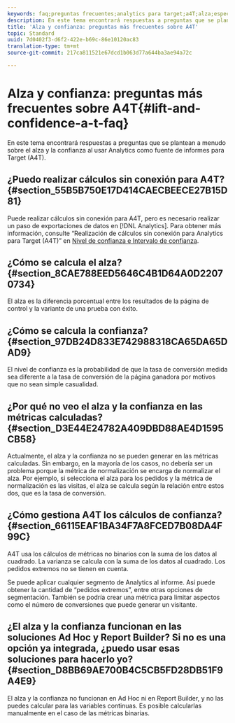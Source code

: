 ```yaml
---
keywords: faq;preguntas frecuentes;analytics para target;a4T;alza;específicos;creador de informes;confianza
description: En este tema encontrará respuestas a preguntas que se plantean a menudo sobre el alza y la confianza al usar Analytics como fuente de informes para Target (A4T).
title: 'Alza y confianza: preguntas más frecuentes sobre A4T'
topic: Standard
uuid: 7d0402f3-d6f2-422e-b69c-86e10120ac83
translation-type: tm+mt
source-git-commit: 217ca811521e67dcd1b063d77a644ba3ae94a72c

---
```



# Alza y confianza: preguntas más frecuentes sobre A4T{#lift-and-confidence-a-t-faq}

En este tema encontrará respuestas a preguntas que se plantean a menudo sobre el alza y la confianza al usar Analytics como fuente de informes para Target (A4T).

## ¿Puedo realizar cálculos sin conexión para A4T?{#section_55B5B750E17D414CAECBEECE27B15D81}

Puede realizar cálculos sin conexión para A4T, pero es necesario realizar un paso de exportaciones de datos en [!DNL Analytics]. Para obtener más información, consulte “Realización de cálculos sin conexión para Analytics para Target (A4T)” en [Nivel de confianza e Intervalo de confianza](../../../c-reports/conversion-rate.md#concept_0D0002A1EBDF420E9C50E2A46F36629B).

## ¿Cómo se calcula el alza?{#section_8CAE788EED5646C4B1D64A0D22070734}

El alza es la diferencia porcentual entre los resultados de la página de control y la variante de una prueba con éxito.

## ¿Cómo se calcula la confianza?   {#section_97DB24D833E742988318CA65DA65DAD9}

El nivel de confianza es la probabilidad de que la tasa de conversión medida sea diferente a la tasa de conversión de la página ganadora por motivos que no sean simple casualidad.

## ¿Por qué no veo el alza y la confianza en las métricas calculadas?   {#section_D3E44E24782A409DBD88AE4D1595CB58}

Actualmente, el alza y la confianza no se pueden generar en las métricas calculadas. Sin embargo, en la mayoría de los casos, no debería ser un problema porque la métrica de normalización se encarga de normalizar el alza. Por ejemplo, si selecciona el alza para los pedidos y la métrica de normalización es las visitas, el alza se calcula según la relación entre estos dos, que es la tasa de conversión.

## ¿Cómo gestiona A4T los cálculos de confianza?   {#section_66115EAF1BA34F7A8FCED7B08DA4F99C}

A4T usa los cálculos de métricas no binarios con la suma de los datos al cuadrado. La varianza se calcula con la suma de los datos al cuadrado. Los pedidos extremos no se tienen en cuenta.

Se puede aplicar cualquier segmento de Analytics al informe. Así puede obtener la cantidad de “pedidos extremos”, entre otras opciones de segmentación. También se podría crear una métrica para limitar aspectos como el número de conversiones que puede generar un visitante.

## ¿El alza y la confianza funcionan en las soluciones Ad Hoc y Report Builder? Si no es una opción ya integrada, ¿puedo usar esas soluciones para hacerlo yo? {#section_D8BB69AE700B4C5CB5FD28DB51F9A4E9}

El alza y la confianza no funcionan en Ad Hoc ni en Report Builder, y no las puedes calcular para las variables continuas. Es posible calcularlas manualmente en el caso de las métricas binarias.
